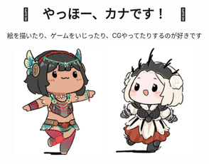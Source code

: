 <div align="center">

<img src="./assets/Hu Tao Cropped.png" alt="" title=""/>

# 🌸　やっほー、カナです！　🌸

絵を描いたり、ゲームをいじったり、CGやってたりするのが好きです

<img src="./assets/duna.png" width="200" />
<img src="./assets/lala.png" width="200" />

</div>
